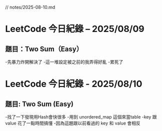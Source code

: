 // notes/2025-08-10.md

# LeetCode 今日紀錄 – 2025/08/09

## 題目：Two Sum（Easy）
-先暴力炸開解決了
-這一堆設定被之前的我弄得好亂
-累死了

# LeetCode 今日紀錄 - 2025/08/10

## 題目: Two Sum (Easy)
-找了一下發現用Hash會快很多
-用到 unordered_map 這個來當table
-key 跟 value 花了一點時間搞懂
-因為這題跟以前看過的 key 和 value 會相反
